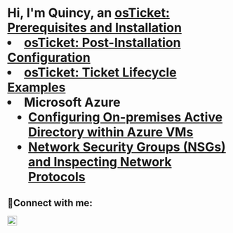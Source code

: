 <h1>Hi, I'm Quincy, an <a href="https://linkedin.com/in/quincy-pickens100/>IT Professional</a>☺</h1>

<h2>👨‍💻 Information Technology Projects:</h2>

- <b>osTicket (Help Desk Ticketing System)</b>
  - [osTicket: Prerequisites and Installation](https://github.com/quincypickens/osticket-prereqs)
  - [osTicket: Post-Installation Configuration](https://github.com/quincypickens/post-install-config)
  - [osTicket: Ticket Lifecycle Examples](https://github.com/quincypickens/ticket-lifecycle)
- <b>Microsoft Azure</b>
  - [Configuring On-premises Active Directory within Azure VMs](https://github.com/quincypickens/configure-ad)
  - [Network Security Groups (NSGs) and Inspecting Network Protocols](https://github.com/quincypickens/azure-network-protocols)

<h2>🤳Connect with me:</h2>

[<img align="left" alt="Josh | LinkedIn" width="22px" src="https://cdn.jsdelivr.net/npm/simple-icons@v3/icons/linkedin.svg" />][linkedin]

[linkedin]: https://linkedin.com/in/quincy-pickens100/


